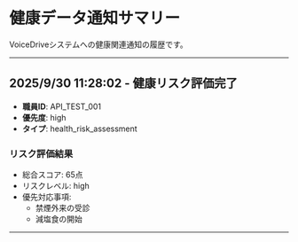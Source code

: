 # 健康データ通知サマリー

VoiceDriveシステムへの健康関連通知の履歴です。

---


## 2025/9/30 11:28:02 - 健康リスク評価完了

- **職員ID**: API_TEST_001
- **優先度**: high
- **タイプ**: health_risk_assessment


### リスク評価結果
- 総合スコア: 65点
- リスクレベル: high
- 優先対応事項:
  - 禁煙外来の受診
  - 減塩食の開始


---
